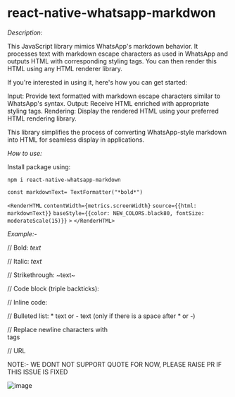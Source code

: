 # react-native-whatsapp-markdwon

*Description:*

This JavaScript library mimics WhatsApp's markdown behavior. It processes text with markdown escape characters as used in WhatsApp and outputs HTML with corresponding styling tags. You can then render this HTML using any HTML renderer library.

If you're interested in using it, here's how you can get started:

Input: Provide text formatted with markdown escape characters similar to WhatsApp's syntax.
Output: Receive HTML enriched with appropriate styling tags.
Rendering: Display the rendered HTML using your preferred HTML rendering library.

This library simplifies the process of converting WhatsApp-style markdown into HTML for seamless display in applications.


*How to use:* 

Install package using:


```npm i react-native-whatsapp-markdown```


```const markdownText= TextFormatter("*bold*")```


```<RenderHTML```
          ```contentWidth={metrics.screenWidth}```
          ```source={{html: markdownText}}```
          ```baseStyle={{color: NEW_COLORS.black80, fontSize: moderateScale(15)}}```
        ```>```
```</RenderHTML>```


*Example:-*


// Bold: *text*
 
// Italic: _text_
 
// Strikethrough: ~text~
 
// Code block (triple backticks): ` ` `  ` ` ` 
 
// Inline code: ` ` 

// Bulleted list: * text or - text (only if there is a space after * or -)
 
// Replace newline characters with <br> tags
 
// URL

NOTE:- WE DONT NOT SUPPORT QUOTE FOR NOW, PLEASE RAISE PR IF THIS ISSUE IS FIXED



![image](https://github.com/nirajsinghapr9/react-native-whatsapp-markdwon/assets/66878464/51713310-4060-4d72-a3d1-d33a49cbe663)



